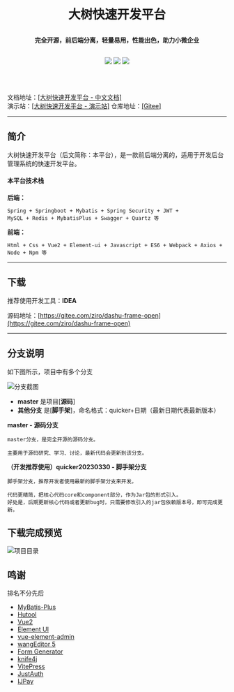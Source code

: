 <h1 align="center" style="margin: 30px 0 30px; font-weight: bold;">大树快速开发平台</h1>
<h4 align="center" style="margin: 30px 0 30px; font-weight: bold;">完全开源，前后端分离，轻量易用，性能出色，助力小微企业</h4>
<p align="center">
<a href="https://gitee.com/ziro/dashu-frame-open/stargazers"><img src="https://gitee.com/ziro/dashu-frame-open/badge/star.svg?theme=gvp"></a>
<a href="https://gitee.com/ziro/dashu-frame-open/blob/master/LICENSE"><img src="https://img.shields.io/badge/license-Apache--2.0-green"></a>
<a href="https://gitee.com/ziro/dashu-frame-open"><img src="https://img.shields.io/badge/version-v1.0.25-blue"></a>
</p>
<br/>
<br/>


文档地址：[[大树快速开发平台 - 中文文档]](http://docs.java119.cn/)  
演示站：[[大树快速开发平台 - 演示站]](http://yanshi.java119.cn/)
仓库地址：[[Gitee]](https://gitee.com/ziro/dashu-frame-open)  


---
## 简介

大树快速开发平台（后文简称：本平台），是一款前后端分离的，适用于开发后台管理系统的快速开发平台。

#### 本平台技术栈
**后端：**
``` 
Spring + Springboot + Mybatis + Spring Security + JWT +
MySQL + Redis + MybatisPlus + Swagger + Quartz 等
```

**前端：**
```
Html + Css + Vue2 + Element-ui + Javascript + ES6 + Webpack + Axios +
Node + Npm 等
```

---
## 下载

推荐使用开发工具：**IDEA**

源码地址：[https://gitee.com/ziro/dashu-frame-open](https://gitee.com/ziro/dashu-frame-open)


---
## 分支说明

如下图所示，项目中有多个分支

![分支截图](https://gitee.com/ziro/dashu-frame-docs/raw/master/docs/public/img/fenzhi.png)

- **master** 是项目[**源码**]
- **其他分支** 是[**脚手架**]，命名格式：quicker+日期（最新日期代表最新版本）

**master - 源码分支**
```
master分支，是完全开源的源码分支。

主要用于源码研究、学习、讨论，最新代码会更新到该分支。
```

**（开发推荐使用）quicker20230330 - 脚手架分支**
```
脚手架分支，推荐开发者使用最新的脚手架分支来开发。

代码更精简，把核心代码core和component部分，作为Jar包的形式引入。
好处是，后期更新核心代码或者更新bug时，只需要修改引入的jar包依赖版本号，即可完成更新。
```

## 下载完成预览
![项目目录](https://gitee.com/ziro/dashu-frame-docs/raw/master/docs/public/img/mulu.png)

## 鸣谢
排名不分先后

- [MyBatis-Plus](https://baomidou.com/)
- [Hutool](https://www.hutool.cn/)
- [Vue2](https://v2.cn.vuejs.org/)
- [Element UI](https://element.eleme.cn/)
- [vue-element-admin](https://panjiachen.gitee.io/vue-element-admin-site/zh/)
- [wangEditor 5](https://www.wangeditor.com/)
- [Form Generator](https://mrhj.gitee.io/form-generator/#/)
- [knife4j](https://doc.xiaominfo.com/)
- [VitePress](https://vitepress.dev/)
- [JustAuth](https://justauth.cn/)
- [IJPay](https://javen205.gitee.io/ijpay/)



